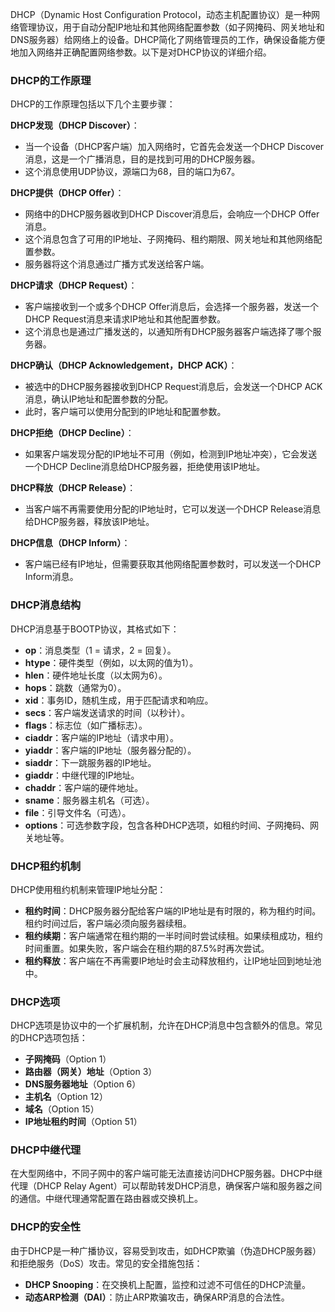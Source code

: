 DHCP（Dynamic Host Configuration Protocol，动态主机配置协议）是一种网络管理协议，用于自动分配IP地址和其他网络配置参数（如子网掩码、网关地址和DNS服务器）给网络上的设备。DHCP简化了网络管理员的工作，确保设备能方便地加入网络并正确配置网络参数。以下是对DHCP协议的详细介绍。

### **DHCP的工作原理**

DHCP的工作原理包括以下几个主要步骤：

**DHCP发现（DHCP Discover）**：

   - 当一个设备（DHCP客户端）加入网络时，它首先会发送一个DHCP Discover消息，这是一个广播消息，目的是找到可用的DHCP服务器。
   - 这个消息使用UDP协议，源端口为68，目的端口为67。

**DHCP提供（DHCP Offer）**：

   - 网络中的DHCP服务器收到DHCP Discover消息后，会响应一个DHCP Offer消息。
   - 这个消息包含了可用的IP地址、子网掩码、租约期限、网关地址和其他网络配置参数。
   - 服务器将这个消息通过广播方式发送给客户端。

**DHCP请求（DHCP Request）**：

   - 客户端接收到一个或多个DHCP Offer消息后，会选择一个服务器，发送一个DHCP Request消息来请求IP地址和其他配置参数。
   - 这个消息也是通过广播发送的，以通知所有DHCP服务器客户端选择了哪个服务器。

**DHCP确认（DHCP Acknowledgement，DHCP ACK）**：
   
   - 被选中的DHCP服务器接收到DHCP Request消息后，会发送一个DHCP ACK消息，确认IP地址和配置参数的分配。
   - 此时，客户端可以使用分配到的IP地址和配置参数。

**DHCP拒绝（DHCP Decline）**：

   - 如果客户端发现分配的IP地址不可用（例如，检测到IP地址冲突），它会发送一个DHCP Decline消息给DHCP服务器，拒绝使用该IP地址。

**DHCP释放（DHCP Release）**：

   - 当客户端不再需要使用分配的IP地址时，它可以发送一个DHCP Release消息给DHCP服务器，释放该IP地址。

**DHCP信息（DHCP Inform）**：

   - 客户端已经有IP地址，但需要获取其他网络配置参数时，可以发送一个DHCP Inform消息。

### **DHCP消息结构**

DHCP消息基于BOOTP协议，其格式如下：

- **op**：消息类型（1 = 请求，2 = 回复）。
- **htype**：硬件类型（例如，以太网的值为1）。
- **hlen**：硬件地址长度（以太网为6）。
- **hops**：跳数（通常为0）。
- **xid**：事务ID，随机生成，用于匹配请求和响应。
- **secs**：客户端发送请求的时间（以秒计）。
- **flags**：标志位（如广播标志）。
- **ciaddr**：客户端的IP地址（请求中用）。
- **yiaddr**：客户端的IP地址（服务器分配的）。
- **siaddr**：下一跳服务器的IP地址。
- **giaddr**：中继代理的IP地址。
- **chaddr**：客户端的硬件地址。
- **sname**：服务器主机名（可选）。
- **file**：引导文件名（可选）。
- **options**：可选参数字段，包含各种DHCP选项，如租约时间、子网掩码、网关地址等。

### **DHCP租约机制**

DHCP使用租约机制来管理IP地址分配：

- **租约时间**：DHCP服务器分配给客户端的IP地址是有时限的，称为租约时间。租约时间过后，客户端必须向服务器续租。
- **租约续期**：客户端通常在租约期的一半时间时尝试续租。如果续租成功，租约时间重置。如果失败，客户端会在租约期的87.5%时再次尝试。
- **租约释放**：客户端在不再需要IP地址时会主动释放租约，让IP地址回到地址池中。

### **DHCP选项**

DHCP选项是协议中的一个扩展机制，允许在DHCP消息中包含额外的信息。常见的DHCP选项包括：

- **子网掩码**（Option 1）
- **路由器（网关）地址**（Option 3）
- **DNS服务器地址**（Option 6）
- **主机名**（Option 12）
- **域名**（Option 15）
- **IP地址租约时间**（Option 51）

### **DHCP中继代理**

在大型网络中，不同子网中的客户端可能无法直接访问DHCP服务器。DHCP中继代理（DHCP Relay Agent）可以帮助转发DHCP消息，确保客户端和服务器之间的通信。中继代理通常配置在路由器或交换机上。

### **DHCP的安全性**

由于DHCP是一种广播协议，容易受到攻击，如DHCP欺骗（伪造DHCP服务器）和拒绝服务（DoS）攻击。常见的安全措施包括：

- **DHCP Snooping**：在交换机上配置，监控和过滤不可信任的DHCP流量。
- **动态ARP检测（DAI）**：防止ARP欺骗攻击，确保ARP消息的合法性。
